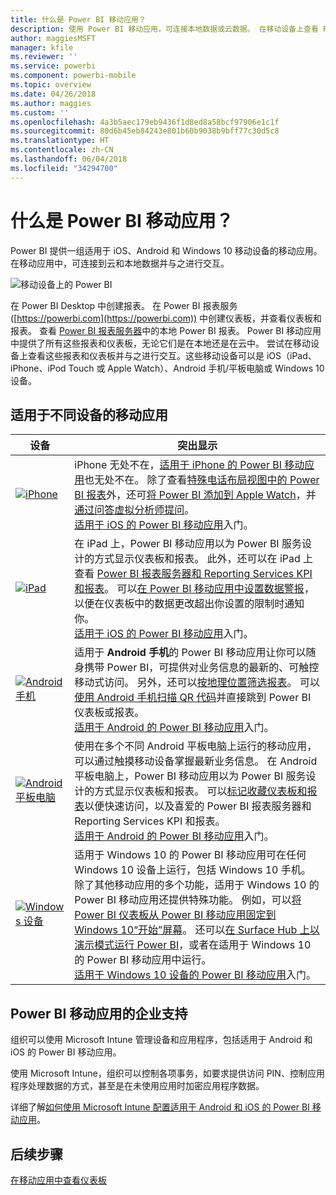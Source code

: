 ```yaml
---
title: 什么是 Power BI 移动应用？
description: 使用 Power BI 移动应用，可连接本地数据或云数据。 在移动设备上查看 Power BI 仪表板和报表。
author: maggiesMSFT
manager: kfile
ms.reviewer: ''
ms.service: powerbi
ms.component: powerbi-mobile
ms.topic: overview
ms.date: 04/26/2018
ms.author: maggies
ms.custom: ''
ms.openlocfilehash: 4a3b5aec179eb9436f1d8ed8a58bcf97906e1c1f
ms.sourcegitcommit: 80d6b45eb84243e801b60b9038b9bff77c30d5c8
ms.translationtype: HT
ms.contentlocale: zh-CN
ms.lasthandoff: 06/04/2018
ms.locfileid: "34294700"
---
```

# <a name="what-are-the-power-bi-mobile-apps"></a>什么是 Power BI 移动应用？
Power BI 提供一组适用于 iOS、Android 和 Windows 10 移动设备的移动应用。 在移动应用中，可连接到云和本地数据并与之进行交互。 

![移动设备上的 Power BI](media/mobile-apps-for-mobile-devices/power-bi-mobile-apps-all-up.png)

在 Power BI Desktop 中创建报表。 在 Power BI 报表服务 ([https://powerbi.com](https://powerbi.com)) 中创建仪表板，并查看仪表板和报表。 查看 [Power BI 报表服务器](report-server/get-started.md)中的本地 Power BI 报表。 Power BI 移动应用中提供了所有这些报表和仪表板，无论它们是在本地还是在云中。 尝试在移动设备上查看这些报表和仪表板并与之进行交互。这些移动设备可以是 iOS（iPad、iPhone、iPod Touch 或 Apple Watch）、Android 手机/平板电脑或 Windows 10 设备。

## <a name="mobile-apps-for-different-devices"></a>适用于不同设备的移动应用

| **设备** | **突出显示** |
| --- | --- |
| [![iPhone](media/mobile-apps-for-mobile-devices/iphone-logo-50-px.png)](mobile-iphone-app-get-started.md) |iPhone 无处不在，[适用于 iPhone 的 Power BI 移动应用](mobile-iphone-app-get-started.md)也无处不在。 除了查看[特殊电话布局视图中的 Power BI 报表](mobile-apps-view-phone-report.md)外，还可[将 Power BI 添加到 Apple Watch](mobile-apple-watch.md)，并[通过问答虚拟分析师提问](mobile-apps-ios-qna.md)。 <br/>[适用于 iOS 的 Power BI 移动应用](mobile-iphone-app-get-started.md)入门。 |
| [![iPad](media/mobile-apps-for-mobile-devices/ipad-logo-50-px.png)](mobile-iphone-app-get-started.md) |在 iPad 上，Power BI 移动应用以为 Power BI 服务设计的方式显示仪表板和报表。 此外，还可以在 iPad 上查看 [Power BI 报表服务器和 Reporting Services KPI 和报表](mobile-app-ssrs-kpis-mobile-on-premises-reports.md)。 可以[在 Power BI 移动应用中设置数据警报](mobile-set-data-alerts-in-the-mobile-apps.md)，以便在仪表板中的数据更改超出你设置的限制时通知你。 <br/>[适用于 iOS 的 Power BI 移动应用](mobile-iphone-app-get-started.md)入门。 |
| [![Android 手机](media/mobile-apps-for-mobile-devices/android-phone-logo-50-px.png)](mobile-android-app-get-started.md) |适用于 **Android 手机**的 Power BI 移动应用让你可以随身携带 Power BI，可提供对业务信息的最新的、可触控移动式访问。 另外，还可以[按地理位置筛选报表](mobile-apps-geographic-filtering.md)。 可以[使用 Android 手机扫描 QR 代码](mobile-apps-qr-code.md)并直接跳到 Power BI 仪表板或报表。 <br/>[适用于 Android 的 Power BI 移动应用](mobile-android-app-get-started.md)入门。 |
| [![Android 平板电脑](media/mobile-apps-for-mobile-devices/android-tablet-logo-50-px.png)](mobile-android-app-get-started.md) |使用在多个不同 Android 平板电脑上运行的移动应用，可以通过触摸移动设备掌握最新业务信息。 在 Android 平板电脑上，Power BI 移动应用以为 Power BI 服务设计的方式显示仪表板和报表。 可以[标记收藏仪表板和报表](mobile-apps-favorites.md)以便快速访问，以及喜爱的 Power BI 报表服务器和 Reporting Services KPI 和报表。 <br/>[适用于 Android 的 Power BI 移动应用](mobile-android-app-get-started.md)入门。 |
| [![Windows 设备](media/mobile-apps-for-mobile-devices/win-10-logo-50-px.png)](desktop-getting-started.md) |适用于 Windows 10 的 Power BI 移动应用可在任何 Windows 10 设备上运行，包括 Windows 10 手机。 除了其他移动应用的多个功能，适用于 Windows 10 的 Power BI 移动应用还提供特殊功能。 例如，可以[将 Power BI 仪表板从 Power BI 移动应用固定到 Windows 10“开始”屏幕](mobile-pin-dashboard-start-screen-windows-10-phone-app.md)。 还可以[在 Surface Hub 上以演示模式运行 Power BI](mobile-windows-10-app-presentation-mode.md)，或者在适用于 Windows 10 的 Power BI 移动应用中运行。 <br/>[适用于 Windows 10 设备的 Power BI 移动应用](mobile-windows-10-phone-app-get-started.md)入门。 |

## <a name="enterprise-support-for-the-power-bi-mobile-apps"></a>Power BI 移动应用的企业支持
组织可以使用 Microsoft Intune 管理设备和应用程序，包括适用于 Android 和 iOS 的 Power BI 移动应用。

使用 Microsoft Intune，组织可以控制各项事务，如要求提供访问 PIN、控制应用程序处理数据的方式，甚至是在未使用应用时加密应用程序数据。

详细了解[如何使用 Microsoft Intune 配置适用于 Android 和 iOS 的 Power BI 移动应用](service-admin-mobile-intune.md)。 

## <a name="next-steps"></a>后续步骤
[在移动应用中查看仪表板](mobile-apps-find-content-mobile-devices.md)


